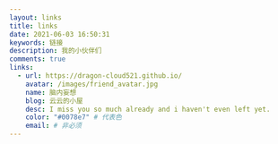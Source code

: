 ```yaml
---
layout: links
title: links
date: 2021-06-03 16:50:31
keywords: 链接
description: 我的小伙伴们
comments: true
links:
  - url: https://dragon-cloud521.github.io/
    avatar: /images/friend_avatar.jpg
    name: 脑内妄想
    blog: 云云的小屋
    desc: I miss you so much already and i haven't even left yet.
    color: "#0078e7" # 代表色
    email: # 非必须
---
```

